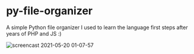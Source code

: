 # py-file-organizer
A simple Python file organizer I used to learn the language first steps after years of PHP and JS :)




![screencast 2021-05-20 01-07-57](https://user-images.githubusercontent.com/8671936/118917954-544ad780-b908-11eb-8e91-6003100db221.gif)
